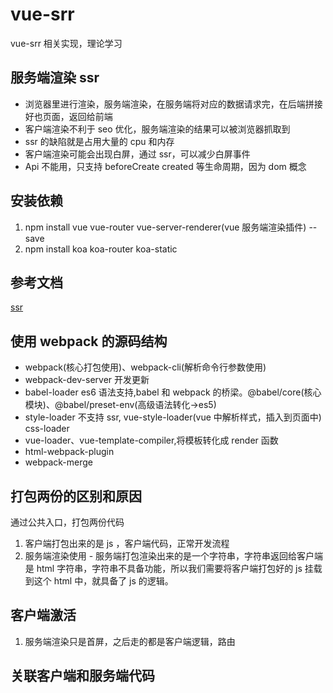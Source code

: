 # vue-srr

vue-srr 相关实现，理论学习

## 服务端渲染 ssr

- 浏览器里进行渲染，服务端渲染，在服务端将对应的数据请求完，在后端拼接好也页面，返回给前端
- 客户端渲染不利于 seo 优化，服务端渲染的结果可以被浏览器抓取到
- ssr 的缺陷就是占用大量的 cpu 和内存
- 客户端渲染可能会出现白屏，通过 ssr，可以减少白屏事件
- Api 不能用，只支持 beforeCreate created 等生命周期，因为 dom 概念

## 安装依赖

1. npm install vue vue-router vue-server-renderer(vue 服务端渲染插件) --save
2. npm install koa koa-router koa-static

## 参考文档

[ssr](https://ssr.vuejs.org/zh/guide/#%E4%BD%BF%E7%94%A8%E4%B8%80%E4%B8%AA%E9%A1%B5%E9%9D%A2%E6%A8%A1%E6%9D%BF)

## 使用 webpack 的源码结构

- webpack(核心打包使用)、webpack-cli(解析命令行参数使用)
- webpack-dev-server 开发更新
- babel-loader es6 语法支持,babel 和 webpack 的桥梁。@babel/core(核心模块)、@babel/preset-env(高级语法转化->es5)
- style-loader 不支持 ssr, vue-style-loader(vue 中解析样式，插入到页面中) css-loader
- vue-loader、vue-template-compiler,将模板转化成 render 函数
- html-webpack-plugin
- webpack-merge

## 打包两份的区别和原因
通过公共入口，打包两份代码
1. 客户端打包出来的是 js ，客户端代码，正常开发流程
2. 服务端渲染使用 - 服务端打包渲染出来的是一个字符串，字符串返回给客户端是 html 字符串，字符串不具备功能，所以我们需要将客户端打包好的 js 挂载到这个 html 中，就具备了 js 的逻辑。

## 客户端激活
1. 服务端渲染只是首屏，之后走的都是客户端逻辑，路由

## 关联客户端和服务端代码

